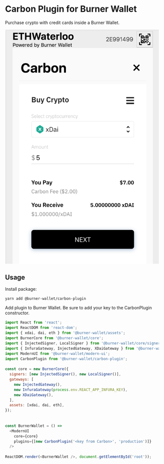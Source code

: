 # Carbon Plugin for Burner Wallet

Purchase crypto with credit cards inside a Burner Wallet.

![Screenshot](screenshot.png)

## Usage

Install package:

```
yarn add @burner-wallet/carbon-plugin
```

Add plugin to Burner Wallet. Be sure to add your key to the CarbonPlugin constructor.

```javascript
import React from 'react';
import ReactDOM from 'react-dom';
import { xdai, dai, eth } from '@burner-wallet/assets';
import BurnerCore from '@burner-wallet/core';
import { InjectedSigner, LocalSigner } from '@burner-wallet/core/signers';
import { InfuraGateway, InjectedGateway, XDaiGateway } from '@burner-wallet/core/gateways';
import ModernUI from '@burner-wallet/modern-ui';
import CarbonPlugin from '@burner-wallet/carbon-plugin';

const core = new BurnerCore({
  signers: [new InjectedSigner(), new LocalSigner()],
  gateways: [
    new InjectedGateway(),
    new InfuraGateway(process.env.REACT_APP_INFURA_KEY),
    new XDaiGateway(),
  ],
  assets: [xdai, dai, eth],
});


const BurnerWallet = () =>
  <ModernUI
    core={core}
    plugins={[new CarbonPlugin('<key from Carbon>', 'production')]}
  />

ReactDOM.render(<BurnerWallet />, document.getElementById('root'));

```
